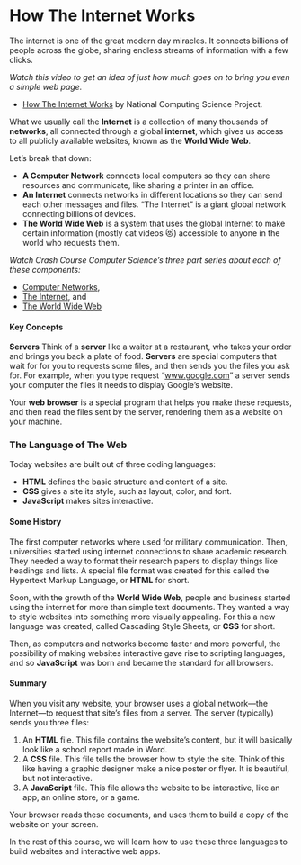 <!DOCTYPE html>
<html>

<head>
  <meta charset="utf-8">
  <meta name="viewport" content="width=device-width, initial-scale=1.0">
  <title>How The Internet Works</title>
  <link rel="stylesheet" href="https://stackedit.io/style.css" />
</head>

<body class="stackedit">
  <div class="stackedit__html"><h1 id="how-the-internet-works">How The Internet Works</h1>
<p>The internet is one of the great modern day miracles. It connects billions of people across the globe, sharing endless streams of information with a few clicks.</p>
<p><em>Watch this video to get an idea of just how much goes on to bring you even a simple web page.</em></p>
<ul>
<li><a href="https://youtu.be/Gfoc3Cxgnpk">How The Internet Works</a> by National Computing Science Project.</li>
</ul>
<p>What we usually call the <strong>Internet</strong> is a collection of many thousands of <strong>networks</strong>, all connected through a global <strong>internet</strong>, which gives us access to all publicly available websites, known as the <strong>World Wide Web</strong>.</p>
<p>Let’s break that down:</p>
<ul>
<li><strong>A Computer Network</strong> connects local computers so they can share resources and communicate, like sharing a printer in an office.</li>
<li><strong>An Internet</strong> connects networks in different locations so they can send each other messages and files. “The Internet” is a giant global network connecting billions of devices.</li>
<li><strong>The World Wide Web</strong> is a system that uses the global Internet to make certain information (mostly cat videos 😻) accessible to anyone in the world who requests them.</li>
</ul>
<p><em>Watch Crash Course Computer Science’s three part series about each of these components:</em></p>
<ul>
<li><a href="https://youtu.be/3QhU9jd03a0">Computer Networks</a>,</li>
<li><a href="https://www.youtube.com/watch?v=AEaKrq3SpW8">The Internet</a>, and</li>
<li><a href="https://youtu.be/guvsH5OFizE">The World Wide Web</a></li>
</ul>
<h4 id="key-concepts">Key Concepts</h4>
<p><strong>Servers</strong> Think of a <strong>server</strong> like a waiter at a restaurant, who takes your order and brings you back a plate of food. <strong>Servers</strong> are special computers that wait for for you to requests some files, and then sends you the files you ask for. For example, when you type request “<a href="http://www.google.com">www.google.com</a>” a server sends your computer the files it needs to display Google’s website.</p>
<p>Your <strong>web browser</strong> is a special program that helps you make these requests, and then read the files sent by the server, rendering them as a website on your machine.</p>
<h3 id="the-language-of-the-web">The Language of The Web</h3>
<p>Today websites are built out of three coding languages:</p>
<ul>
<li><strong>HTML</strong> defines the basic structure and content of a site.</li>
<li><strong>CSS</strong> gives a site its style, such as layout, color, and font.</li>
<li><strong>JavaScript</strong> makes sites interactive.</li>
</ul>
<h4 id="some-history">Some History</h4>
<p>The first computer networks where used for military communication. Then, universities started using internet connections to share academic research. They needed a way to format their research papers to display things like headings and lists. A special file format was created for this called the Hypertext Markup Language, or <strong>HTML</strong> for short.</p>
<p>Soon, with the growth of the <strong>World Wide Web</strong>, people and business started using the internet for more than simple text documents. They wanted a way to style websites into something more visually appealing. For this a new language was created, called Cascading Style Sheets, or <strong>CSS</strong> for short.</p>
<p>Then, as computers and networks become faster and more powerful, the possibility of making websites interactive gave rise to scripting languages, and so <strong>JavaScript</strong> was born and became the standard for all browsers.</p>
<h4 id="summary">Summary</h4>
<p>When you visit any website, your browser uses a global network—the Internet—to request that site’s files from a server. The server (typically) sends you three files:</p>
<ol>
<li>An <strong>HTML</strong> file. This file contains the website’s content, but it will basically look like a school report made in Word.</li>
<li>A <strong>CSS</strong> file. This file tells the browser how to style the site. Think of this like having a graphic designer make a nice poster or flyer. It is beautiful, but not interactive.</li>
<li>A <strong>JavaScript</strong> file. This file allows the website to be interactive, like an app, an online store, or a game.</li>
</ol>
<p>Your browser reads these documents, and uses them to build a copy of the website on your screen.</p>
<p>In the rest of this course, we will learn how to use these three languages to build websites and interactive web apps.</p>
</div>
</body>

</html>

